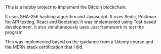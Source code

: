 This is a hobby project to implement the Bitcoin blockchain. 

It uses SHA-256 hashing algorithm and Javascript. It uses Redis, Postman for API testing, React and Bootstrap. It was implemented using Test based development. It also simultaneously uses Jest framework to test the program

This was implemented based on the guidance from a Udemy course and the MERN stack certification that I did. 

